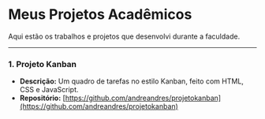 # Meus Projetos Acadêmicos

Aqui estão os trabalhos e projetos que desenvolvi durante a faculdade.

---

### 1. Projeto Kanban
* **Descrição:** Um quadro de tarefas no estilo Kanban, feito com HTML, CSS e JavaScript.
* **Repositório:** [https://github.com/andreandres/projetokanban](https://github.com/andreandres/projetokanban)

